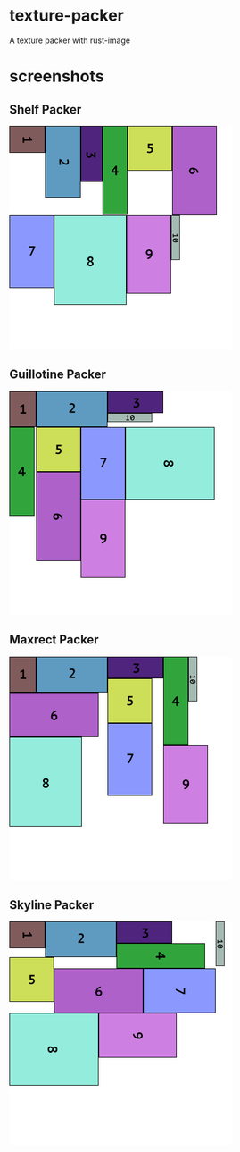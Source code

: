 # texture-packer

A texture packer with rust-image

# screenshots

## Shelf Packer
![shelf-packer](./bin/shelf-packer-output.png)

## Guillotine Packer
![guillotine-packer](./bin/guillotine-packer-output.png)

## Maxrect Packer
![maxrect-packer](./bin/maxrect-packer-output.png)

## Skyline Packer
![skyline-packer](./bin/skyline-packer-output.png)
